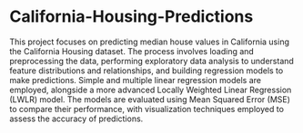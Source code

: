 # California-Housing-Predictions
This project focuses on predicting median house values in California using the California Housing dataset. The process involves loading and preprocessing the data, performing exploratory data analysis to understand feature distributions and relationships, and building regression models to make predictions. Simple and multiple linear regression models are employed, alongside a more advanced Locally Weighted Linear Regression (LWLR) model. The models are evaluated using Mean Squared Error (MSE) to compare their performance, with visualization techniques employed to assess the accuracy of predictions.
